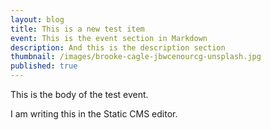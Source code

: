 ```yaml
---
layout: blog
title: This is a new test item
event: This is the event section in Markdown
description: And this is the description section
thumbnail: /images/brooke-cagle-jbwcenourcg-unsplash.jpg
published: true
---
```


This is the body of the test event.

I am writing this in the Static CMS editor.
